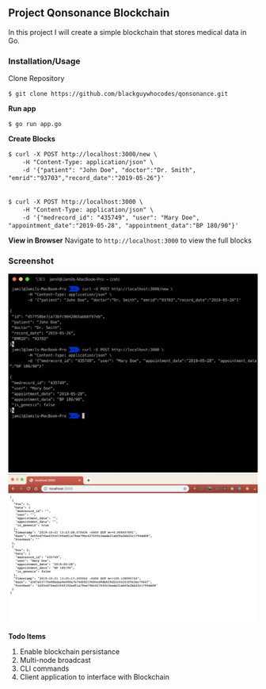 ## Project Qonsonance Blockchain
In this project I will create a simple blockchain that stores medical data in Go.


### Installation/Usage
Clone Repository
```shell
$ git clone https://github.com/blackguywhocodes/qonsonance.git
```

**Run app**
```shell
$ go run app.go

```

**Create Blocks**
```shell
$ curl -X POST http://localhost:3000/new \
	-H "Content-Type: application/json" \
	-d '{"patient": "John Doe", "doctor":"Dr. Smith", "emrid":"93703","record_date":"2019-05-26"}'


$ curl -X POST http://localhost:3000 \
	-H "Content-Type: application/json" \
	-d '{"medrecord_id": "435749", "user": "Mary Doe", "appointment_date":"2019-05-28", "appointment_data":"BP 180/90"}'

```

**View in Browser**
Navigate to `http://localhost:3000` to view the full blocks

### Screenshot
![gblockchain-terminal-prev](img/update-blockchain.png)
![blockchain-browser](img/show-blockchain2.png)


**Todo Items**
1) Enable blockchain persistance
2) Multi-node broadcast
3) CLI commands
4) Client application to interface with Blockchain